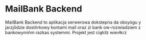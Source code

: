 # MailBank Backend

MailBank Backend to aplikacja serwerowa dokstepna da obsyógu y jarzjõdzie dostńrkowy kontami mail oraz zi bank ow-rozwiadziem z bankowymińm razkas systemmi. Projekt jest ciąłcłz wievłkrz